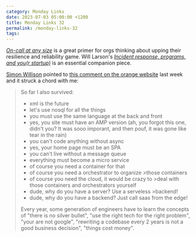 ```yaml
---
category: Monday Links
date: 2023-07-03 05:00:00 +1200
title: Monday Links 32
permalink: /monday-links-32
tags: 
---
```

*[On-call at any size](https://increment.com/on-call/on-call-at-any-size/)* is a great primer for orgs thinking about upping their resilience and reliability game.  Will Larson's *[Incident response, programs, and you(r startup)](https://lethain.com/incident-response-programs-and-your-startup/)* is an essential companion piece.

[Simon Willison](https://simonwillison.net/) pointed to [this comment on the orange website](https://news.ycombinator.com/item?id=36429671) last week and it struck a chord with me:

> So far I also survived:
> - xml is the future
> - let's use nosql for all the things
> - you must use the same language at the back and front
> - yes, you site must have an AMP version (ah, you forgot this one, didn't you? It was sooo imporant, and then pouf, it was gone like tear in the rain)
>- you can't code anything without async
>- yes, your home page must be an SPA
>- you can't live without a message queue
>- everything must become a micro service
>- of course you need a container for that
>- of course you need a orchestrator to organize >those containers
>- of course you need the cloud, it would be crazy to >deal with those containers and orchestrators yourself
>- dude, why do you have a server? Use a serveless >backend!
>- dude, why do you have a backend? Just call saas from the edge!
> 
> Every year, some generation of engineers have to learn the concepts of "there is no silver bullet", "use the right tech for the right problem", "your are not google", "rewriting a codebase every 2 years is not a good business decision", "things cost money".
